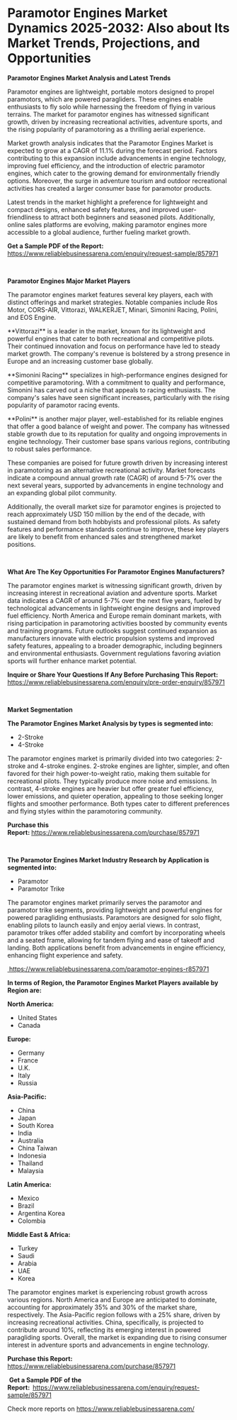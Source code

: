 <p><h1>Paramotor Engines Market Dynamics 2025-2032: Also about Its Market Trends, Projections, and Opportunities</h1></p><p><strong>Paramotor Engines Market Analysis and Latest Trends</strong></p>
<p><p>Paramotor engines are lightweight, portable motors designed to propel paramotors, which are powered paragliders. These engines enable enthusiasts to fly solo while harnessing the freedom of flying in various terrains. The market for paramotor engines has witnessed significant growth, driven by increasing recreational activities, adventure sports, and the rising popularity of paramotoring as a thrilling aerial experience.</p><p>Market growth analysis indicates that the Paramotor Engines Market is expected to grow at a CAGR of 11.1% during the forecast period. Factors contributing to this expansion include advancements in engine technology, improving fuel efficiency, and the introduction of electric paramotor engines, which cater to the growing demand for environmentally friendly options. Moreover, the surge in adventure tourism and outdoor recreational activities has created a larger consumer base for paramotor products.</p><p>Latest trends in the market highlight a preference for lightweight and compact designs, enhanced safety features, and improved user-friendliness to attract both beginners and seasoned pilots. Additionally, online sales platforms are evolving, making paramotor engines more accessible to a global audience, further fueling market growth.</p></p>
<p><strong>Get a Sample PDF of the Report:&nbsp;</strong> <a href="https://www.reliablebusinessarena.com/enquiry/request-sample/857971?utm_campaign=2531&utm_medium=2&utm_source=Github&utm_content=ia&utm_term=09042025&utm_id=paramotor-engines">https://www.reliablebusinessarena.com/enquiry/request-sample/857971</a></p>
<p>&nbsp;</p>
<p><strong>Paramotor Engines Major Market Players</strong></p>
<p><p>The paramotor engines market features several key players, each with distinct offerings and market strategies. Notable companies include Ros Motor, CORS-AIR, Vittorazi, WALKERJET, Minari, Simonini Racing, Polini, and EOS Engine.</p><p>**Vittorazi** is a leader in the market, known for its lightweight and powerful engines that cater to both recreational and competitive pilots. Their continued innovation and focus on performance have led to steady market growth. The company's revenue is bolstered by a strong presence in Europe and an increasing customer base globally.</p><p>**Simonini Racing** specializes in high-performance engines designed for competitive paramotoring. With a commitment to quality and performance, Simonini has carved out a niche that appeals to racing enthusiasts. The company's sales have seen significant increases, particularly with the rising popularity of paramotor racing events.</p><p>**Polini** is another major player, well-established for its reliable engines that offer a good balance of weight and power. The company has witnessed stable growth due to its reputation for quality and ongoing improvements in engine technology. Their customer base spans various regions, contributing to robust sales performance.</p><p>These companies are poised for future growth driven by increasing interest in paramotoring as an alternative recreational activity. Market forecasts indicate a compound annual growth rate (CAGR) of around 5-7% over the next several years, supported by advancements in engine technology and an expanding global pilot community.</p><p>Additionally, the overall market size for paramotor engines is projected to reach approximately USD 150 million by the end of the decade, with sustained demand from both hobbyists and professional pilots. As safety features and performance standards continue to improve, these key players are likely to benefit from enhanced sales and strengthened market positions.</p></p>
<p>&nbsp;</p>
<p><strong>What Are The Key Opportunities For Paramotor Engines Manufacturers?</strong></p>
<p><p>The paramotor engines market is witnessing significant growth, driven by increasing interest in recreational aviation and adventure sports. Market data indicates a CAGR of around 5-7% over the next five years, fueled by technological advancements in lightweight engine designs and improved fuel efficiency. North America and Europe remain dominant markets, with rising participation in paramotoring activities boosted by community events and training programs. Future outlooks suggest continued expansion as manufacturers innovate with electric propulsion systems and improved safety features, appealing to a broader demographic, including beginners and environmental enthusiasts. Government regulations favoring aviation sports will further enhance market potential.</p></p>
<p><strong>Inquire or Share Your Questions If Any Before Purchasing This Report:</strong> <a href="https://www.reliablebusinessarena.com/enquiry/pre-order-enquiry/857971?utm_campaign=2531&utm_medium=2&utm_source=Github&utm_content=ia&utm_term=09042025&utm_id=paramotor-engines">https://www.reliablebusinessarena.com/enquiry/pre-order-enquiry/857971</a></p>
<p>&nbsp;</p>
<p><strong>Market Segmentation</strong></p>
<p><strong>The Paramotor Engines Market Analysis by types is segmented into:</strong></p>
<p><ul><li>2-Stroke</li><li>4-Stroke</li></ul></p>
<p><p>The paramotor engines market is primarily divided into two categories: 2-stroke and 4-stroke engines. 2-stroke engines are lighter, simpler, and often favored for their high power-to-weight ratio, making them suitable for recreational pilots. They typically produce more noise and emissions. In contrast, 4-stroke engines are heavier but offer greater fuel efficiency, lower emissions, and quieter operation, appealing to those seeking longer flights and smoother performance. Both types cater to different preferences and flying styles within the paramotoring community.</p></p>
<p><strong>Purchase this Report:&nbsp;</strong><a href="https://www.reliablebusinessarena.com/purchase/857971?utm_campaign=2531&utm_medium=2&utm_source=Github&utm_content=ia&utm_term=09042025&utm_id=paramotor-engines">https://www.reliablebusinessarena.com/purchase/857971</a></p>
<p>&nbsp;</p>
<p><strong>The Paramotor Engines Market Industry Research by Application is segmented into:</strong></p>
<p><ul><li>Paramotor</li><li>Paramotor Trike</li></ul></p>
<p><p>The paramotor engines market primarily serves the paramotor and paramotor trike segments, providing lightweight and powerful engines for powered paragliding enthusiasts. Paramotors are designed for solo flight, enabling pilots to launch easily and enjoy aerial views. In contrast, paramotor trikes offer added stability and comfort by incorporating wheels and a seated frame, allowing for tandem flying and ease of takeoff and landing. Both applications benefit from advancements in engine efficiency, enhancing flight experience and safety.</p></p>
<p><a href="https://www.reliablebusinessarena.com/paramotor-engines-r857971?utm_campaign=2531&utm_medium=2&utm_source=Github&utm_content=ia&utm_term=09042025&utm_id=paramotor-engines">&nbsp;https://www.reliablebusinessarena.com/paramotor-engines-r857971</a></p>
<p><strong>In terms of Region, the Paramotor Engines Market Players available by Region are:</strong></p>
<p>
    <p> <strong> North America: </strong>
        <ul>
            <li>United States</li>
            <li>Canada</li>
        </ul>
        </p> 
    <p> <strong> Europe: </strong>
        <ul>
            <li>Germany</li>
            <li>France</li>
            <li>U.K.</li>
            <li>Italy</li>
            <li>Russia</li>
        </ul>
        </p> 
    <p> <strong> Asia-Pacific: </strong>
        <ul>
            <li>China</li>
            <li>Japan</li>
            <li>South Korea</li>
            <li>India</li>
            <li>Australia</li>
            <li>China Taiwan</li>
            <li>Indonesia</li>
            <li>Thailand</li>
            <li>Malaysia</li>
        </ul>
        </p> 
    <p> <strong> Latin America: </strong>
        <ul>
            <li>Mexico</li>
            <li>Brazil</li>
            <li>Argentina Korea</li>
            <li>Colombia</li>
        </ul>
        </p> 
    <p> <strong> Middle East & Africa: </strong>
        <ul>
            <li>Turkey</li>
            <li>Saudi</li>
            <li>Arabia</li>
            <li>UAE</li>
            <li>Korea</li>
        </ul>
    </p>
    </p>
<p><p>The paramotor engines market is experiencing robust growth across various regions. North America and Europe are anticipated to dominate, accounting for approximately 35% and 30% of the market share, respectively. The Asia-Pacific region follows with a 25% share, driven by increasing recreational activities. China, specifically, is projected to contribute around 10%, reflecting its emerging interest in powered paragliding sports. Overall, the market is expanding due to rising consumer interest in adventure sports and advancements in engine technology.</p></p>
<p><strong>Purchase this Report: </strong><a href="https://www.reliablebusinessarena.com/purchase/857971?utm_campaign=2531&utm_medium=2&utm_source=Github&utm_content=ia&utm_term=09042025&utm_id=paramotor-engines">https://www.reliablebusinessarena.com/purchase/857971</a></p>
<p>&nbsp;<strong>Get a Sample PDF of the Report:&nbsp;&nbsp;</strong><a href="https://www.reliablebusinessarena.com/enquiry/request-sample/857971?utm_campaign=2531&utm_medium=2&utm_source=Github&utm_content=ia&utm_term=09042025&utm_id=paramotor-engines">https://www.reliablebusinessarena.com/enquiry/request-sample/857971</a></p>
<p><strong></strong></p>
<p>Check more reports on <a href="https://www.reliablebusinessarena.com/?utm_campaign=2531&utm_medium=2&utm_source=Github&utm_content=ia&utm_term=09042025&utm_id=paramotor-engines">https://www.reliablebusinessarena.com/</a></p>